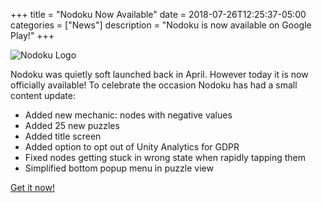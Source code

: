 +++
title = "Nodoku Now Available"
date = 2018-07-26T12:25:37-05:00
categories = ["News"]
description = "Nodoku is now available on Google Play!"
+++

![Nodoku Logo](/games/nodoku/cover.png)

Nodoku was quietly soft launched back in April. However today it is now officially available! To celebrate the occasion Nodoku has had a small content update:

* Added new mechanic: nodes with negative values
* Added 25 new puzzles
* Added title screen
* Added option to opt out of Unity Analytics for GDPR
* Fixed nodes getting stuck in wrong state when rapidly tapping them
* Simplified bottom popup menu in puzzle view

[Get it now!](https://play.google.com/store/apps/details?id=com.gamesrightmeow.nodoku)




